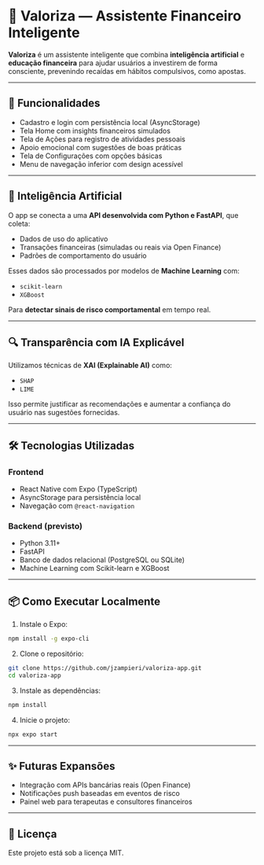 # 📱 Valoriza — Assistente Financeiro Inteligente

**Valoriza** é um assistente inteligente que combina **inteligência artificial** e **educação financeira** para ajudar usuários a investirem de forma consciente, prevenindo recaídas em hábitos compulsivos, como apostas.

---

## 🚀 Funcionalidades

* Cadastro e login com persistência local (AsyncStorage)
* Tela Home com insights financeiros simulados
* Tela de Ações para registro de atividades pessoais
* Apoio emocional com sugestões de boas práticas
* Tela de Configurações com opções básicas
* Menu de navegação inferior com design acessível

---

## 🧠 Inteligência Artificial

O app se conecta a uma **API desenvolvida com Python e FastAPI**, que coleta:

* Dados de uso do aplicativo
* Transações financeiras (simuladas ou reais via Open Finance)
* Padrões de comportamento do usuário

Esses dados são processados por modelos de **Machine Learning** com:

* `scikit-learn`
* `XGBoost`

Para **detectar sinais de risco comportamental** em tempo real.

---

## 🔍 Transparência com IA Explicável

Utilizamos técnicas de **XAI (Explainable AI)** como:

* `SHAP`
* `LIME`

Isso permite justificar as recomendações e aumentar a confiança do usuário nas sugestões fornecidas.

---

## 🛠 Tecnologias Utilizadas

### Frontend

* React Native com Expo (TypeScript)
* AsyncStorage para persistência local
* Navegação com `@react-navigation`

### Backend (previsto)

* Python 3.11+
* FastAPI
* Banco de dados relacional (PostgreSQL ou SQLite)
* Machine Learning com Scikit-learn e XGBoost

---

## 📦 Como Executar Localmente

1. Instale o Expo:

```bash
npm install -g expo-cli
```

2. Clone o repositório:

```bash
git clone https://github.com/jzampieri/valoriza-app.git
cd valoriza-app
```

3. Instale as dependências:

```bash
npm install
```

4. Inicie o projeto:

```bash
npx expo start
```

---

## ✨ Futuras Expansões

* Integração com APIs bancárias reais (Open Finance)
* Notificações push baseadas em eventos de risco
* Painel web para terapeutas e consultores financeiros

---

## 📄 Licença

Este projeto está sob a licença MIT.
